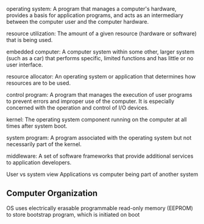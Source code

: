 operating system: A program that manages a computer's hardware, provides a basis for application programs, and acts as an intermediary between the computer user and the computer hardware.

resource utilization: The amount of a given resource (hardware or software) that is being used.

embedded computer: A computer system within some other, larger system (such as a car) that performs specific, limited functions and has little or no user interface.

resource allocator: An operating system or application that determines how resources are to be used.

control program: A program that manages the execution of user programs to prevent errors and improper use of the computer. It is especially concerned with the operation and control of I/O devices.

kernel: The operating system component running on the computer at all times after system boot.

system program: A program associated with the operating system but not necessarily part of the kernel.

middleware: A set of software frameworks that provide additional services to application developers.

User vs system view
Applications vs computer being part of another system

## Computer Organization
OS uses electrically erasable programmable read-only memory (EEPROM) to store bootstrap program, which is initiated on boot

